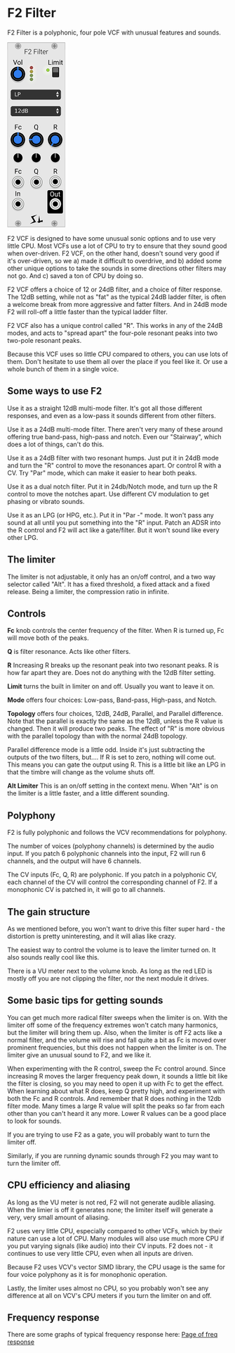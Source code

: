 # F2 Filter

F2 Filter is a polyphonic, four pole VCF with unusual features and sounds.

![F2 panel](./f2.png)

F2 VCF is designed to have some unusual sonic options and to use very little CPU. Most VCFs use a lot of CPU to try to ensure that they sound good when over-driven. F2 VCF, on the other hand, doesn't sound very good if it's over-driven, so we a) made it difficult to overdrive, and b) added some other unique options to take the sounds in some directions other filters may not go. And c) saved a ton of CPU by doing so.

F2 VCF offers a choice of 12 or 24dB filter, and a choice of filter response. The 12dB setting, while not as "fat" as the typical 24dB ladder filter, is often a welcome break from more aggressive and fatter filters. And in 24dB mode F2 will roll-off a little faster than the typical ladder filter.

F2 VCF also has a unique control called "R". This works in any of the 24dB modes, and acts to "spread apart" the four-pole resonant peaks into two two-pole resonant peaks.

Because this VCF uses so little CPU compared to others, you can use lots of them. Don't hesitate to use them all over the place if you feel like it. Or use a whole bunch of them in a single voice.

## Some ways to use F2

Use it as a straight 12dB multi-mode filter. It's got all those different responses, and even as a low-pass it sounds different from other filters.

Use it as a 24dB multi-mode filter. There aren't very many of these around offering true band-pass, high-pass and notch. Even our "Stairway", which does a lot of things, can't do this.

Use it as a 24dB filter with two resonant humps. Just put it in 24dB mode and turn the "R" control to move the resonances apart. Or control R with a CV. Try "Par" mode, which can make it easier to hear both peaks.

Use it as a dual notch filter. Put it in 24db/Notch mode, and turn up the R control to move the notches apart. Use different CV modulation to get phasing or vibrato sounds.

Use it as an LPG (or HPG, etc.). Put it in "Par -" mode. It won't pass any sound at all until you put something into the "R" input. Patch an ADSR into the R control and F2 will act like a gate/filter. But it won't sound like every other LPG.

## The limiter

The limiter is not adjustable, it only has an on/off control, and a two way selector called "Alt". It has a fixed threshold, a fixed attack and a fixed release. Being a limiter, the compression ratio in infinite.

## Controls

**Fc** knob controls the center frequency of the filter. When R is turned up, Fc will move both of the peaks.

**Q** is filter resonance. Acts like other filters.

**R** Increasing R breaks up the resonant peak into two resonant peaks. R is how far apart they are. Does not do anything with the 12dB filter setting.

**Limit** turns the built in limiter on and off. Usually you want to leave it on.

**Mode** offers four choices: Low-pass, Band-pass, High-pass, and Notch.

**Topology** offers four choices, 12dB, 24dB, Parallel, and Parallel difference. Note that the parallel is exactly the same as the 12dB, unless the R value is changed. Then it will produce two peaks. The effect of "R" is more obvious with the parallel topology than with the normal 24dB topology.

Parallel difference mode is a little odd. Inside it's just subtracting the outputs of the two filters, but.... If R is set to zero, nothing will come out. This means you can gate the output using R. This is a little bit like an LPG in that the timbre will change as the volume shuts off.

**Alt Limiter** This is an on/off setting in the context menu. When "Alt" is on the limiter is a little faster, and a little different sounding.

## Polyphony

F2 is fully polyphonic and follows the VCV recommendations for polyphony.

The number of voices (polyphony channels) is determined by the audio input. If you patch 6 polyphonic channels into the input, F2 will run 6 channels, and the output will have 6 channels.

The CV inputs (Fc, Q, R) are polyphonic. If you patch in a polyphonic CV, each channel of the CV will control the corresponding channel of F2. If a monophonic CV is patched in, it will go to all channels.

## The gain structure

As we mentioned before, you won't want to drive this filter super hard - the distortion is pretty uninteresting, and it will alias like crazy.

The easiest way to control the volume is to leave the limiter turned on. It also sounds really cool like this.

There is a VU meter next to the volume knob. As long as the red LED is mostly off you are not clipping the filter, nor the next module it drives.

## Some basic tips for getting sounds

You can get much more radical filter sweeps when the limiter is on. With the limiter off some of the frequency extremes won't catch many harmonics, but the limiter will bring them up. Also, when the limiter is off F2 acts like a normal filter, and the volume will rise and fall quite a bit as Fc is moved over prominent frequencies, but this does not happen when the limiter is on. The limiter give an unusual sound to F2, and we like it.

When experimenting with the R control, sweep the Fc control around. Since increasing R moves the larger frequency peak down, it sounds a little bit like the filter is closing, so you may need to open it up with Fc to get the effect. When learning about what R does, keep Q pretty high, and experiment with both the Fc and R controls. And remember that R does nothing in the 12db filter mode. Many times a large R value will split the peaks so far from each other than you can't heard it any more. Lower R values can be a good place to look for sounds.

If you are trying to use F2 as a gate, you will probably want to turn the limiter off.

Similarly, if you are running dynamic sounds through F2 you may want to turn the limiter off.

## CPU efficiency and aliasing

As long as the VU meter is not red, F2 will not generate audible aliasing. When the limier is off it generates none; the limiter itself will generate a very, very small amount of aliasing.

F2 uses very little CPU, especially compared to other VCFs, which by their nature can use a lot of CPU. Many modules will also use much more CPU if you put varying signals (like audio) into their CV inputs. F2 does not - it continues to use very little CPU, even when all inputs are driven.

Because F2 uses VCV's vector SIMD library, the CPU usage is the same for four voice polyphony as it is for monophonic operation.

Lastly, the limiter uses almost no CPU, so you probably won't see any difference at all on VCV's CPU meters if you turn the limiter on and off.

## Frequency response

There are some graphs of typical frequency response here: [Page of freq response](./f2-resp.md)
